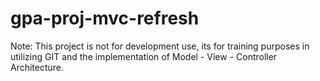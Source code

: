 # gpa-proj-mvc-refresh
Note: This project is not for development use, its for training purposes in utilizing GIT and the implementation of Model - View - Controller Architecture.
